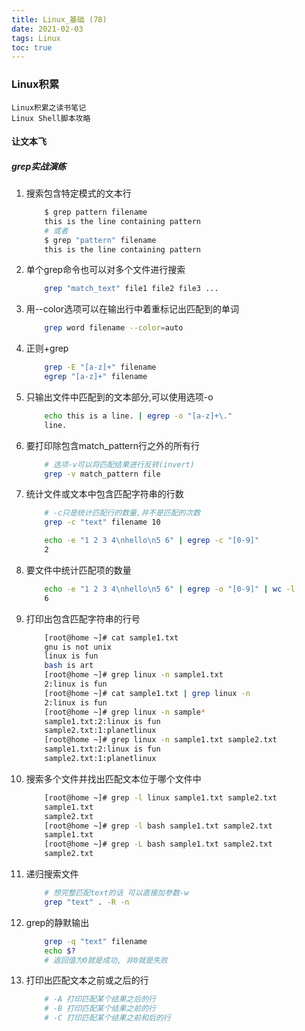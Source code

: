```yaml
---
title: Linux_基础 (78)
date: 2021-02-03
tags: Linux
toc: true
---
```


### Linux积累
    Linux积累之读书笔记
    Linux Shell脚本攻略

<!-- more -->

#### 让文本飞

##### grep实战演练
1. 搜索包含特定模式的文本行
    ```bash
        $ grep pattern filename
        this is the line containing pattern
        # 或者
        $ grep "pattern" filename
        this is the line containing pattern
    ```
2. 单个grep命令也可以对多个文件进行搜索
    ```bash
        grep "match_text" file1 file2 file3 ...
    ```
3. 用--color选项可以在输出行中着重标记出匹配到的单词
    ```bash
        grep word filename --color=auto
    ```
4. 正则+grep
    ```bash
        grep -E "[a-z]+" filename
        egrep "[a-z]+" filename
    ```
5. 只输出文件中匹配到的文本部分,可以使用选项-o
    ```bash
        echo this is a line. | egrep -o "[a-z]+\."
        line.
    ```
6. 要打印除包含match_pattern行之外的所有行
    ```bash
        # 选项-v可以将匹配结果进行反转(invert)
        grep -v match_pattern file
    ```
7. 统计文件或文本中包含匹配字符串的行数
    ```bash
        # -c只是统计匹配行的数量,并不是匹配的次数
        grep -c "text" filename 10

        echo -e "1 2 3 4\nhello\n5 6" | egrep -c "[0-9]"
        2
    ```
8. 要文件中统计匹配项的数量
    ```bash
        echo -e "1 2 3 4\nhello\n5 6" | egrep -o "[0-9]" | wc -l
        6
    ```
9. 打印出包含匹配字符串的行号
    ```bash
        [root@home ~]# cat sample1.txt
        gnu is not unix 
        linux is fun
        bash is art
        [root@home ~]# grep linux -n sample1.txt
        2:linux is fun
        [root@home ~]# cat sample1.txt | grep linux -n
        2:linux is fun
        [root@home ~]# grep linux -n sample*
        sample1.txt:2:linux is fun
        sample2.txt:1:planetlinux
        [root@home ~]# grep linux -n sample1.txt sample2.txt
        sample1.txt:2:linux is fun
        sample2.txt:1:planetlinux
    ```
9. 搜索多个文件并找出匹配文本位于哪个文件中
    ```bash
        [root@home ~]# grep -l linux sample1.txt sample2.txt
        sample1.txt
        sample2.txt
        [root@home ~]# grep -l bash sample1.txt sample2.txt
        sample1.txt
        [root@home ~]# grep -L bash sample1.txt sample2.txt
        sample2.txt
    ```
10. 递归搜索文件
    ```bash
        # 想完整匹配text的话 可以直接加参数-w
        grep "text" . -R -n
    ```
11. grep的静默输出
    ```bash
        grep -q "text" filename
        echo $?
        # 返回值为0就是成功, 非0就是失败
    ```
12. 打印出匹配文本之前或之后的行
    ```bash
        # -A 打印匹配某个结果之后的行
        # -B 打印匹配某个结果之前的行
        # -C 打印匹配某个结果之前和后的行
    ```





